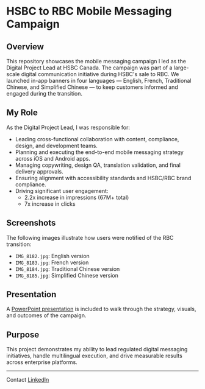 
# HSBC to RBC Mobile Messaging Campaign

## Overview

This repository showcases the mobile messaging campaign I led as the Digital Project Lead at HSBC Canada.
The campaign was part of a large-scale digital communication initiative during HSBC's sale to RBC.
We launched in-app banners in four languages — English, French, Traditional Chinese, and Simplified Chinese —
to keep customers informed and engaged during the transition.

## My Role

As the Digital Project Lead, I was responsible for:
- Leading cross-functional collaboration with content, compliance, design, and development teams.
- Planning and executing the end-to-end mobile messaging strategy across iOS and Android apps.
- Managing copywriting, design QA, translation validation, and final delivery approvals.
- Ensuring alignment with accessibility standards and HSBC/RBC brand compliance.
- Driving significant user engagement:
  - 2.2x increase in impressions (67M+ total)
  - 7x increase in clicks

## Screenshots

The following images illustrate how users were notified of the RBC transition:

- `IMG_8182.jpg`: English version
- `IMG_8183.jpg`: French version
- `IMG_8184.jpg`: Traditional Chinese version
- `IMG_8185.jpg`: Simplified Chinese version

## Presentation

A [PowerPoint presentation](HSBC_to_RBC_Mobile_Messaging_Campaign.pptx) is included to walk through the strategy, visuals, and outcomes of the campaign.

## Purpose

This project demonstrates my ability to lead regulated digital messaging initiatives, handle multilingual execution, and drive measurable results across enterprise platforms.

---

Contact
[LinkedIn](https://www.linkedin.com/in/huiherman)
